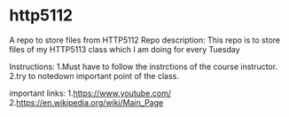 # http5112
A repo to store files from HTTP5112
Repo description: This repo is to store files of my HTTP5113 class which I am doing for every Tuesday

Instructions:
1.Must have to follow the instrctions of the course instructor.
2.try to notedown important point of the class.

important links: 1.https://www.youtube.com/
2.https://en.wikipedia.org/wiki/Main_Page
